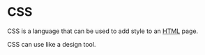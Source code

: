 # CSS

CSS is a language that can be used to add style to an [HTML](/wiki/HTML) page.

CSS can use like a design tool.
